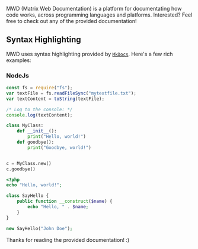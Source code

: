 MWD (Matrix Web Documentation) is a platform for documentating how code works, across programming languages and platforms.  Interested?  Feel free to check out any of the provided documentation!

## Syntax Highlighting
MWD uses syntax highlighting provided by [`MkDocs`](https://www.mkdocs.org).  Here's a few rich examples:
### NodeJs
```javascript
const fs = require("fs");
var textFile = fs.readFileSync("mytextfile.txt");
var textContent = toString(textFile);

/* Log to the console: */
console.log(textContent);
```

```python tab="PYTHON"
class MyClass:
    def __init__():
        print("Hello, world!")
    def goodbye():
        print("Goodbye, world!")


c = MyClass.new()
c.goodbye()
```
```php tab="PHP"
<?php
echo "Hello, world!";

class SayHello {
    public function __construct($name) {
        echo "Hello, " . $name;
    }
}

new SayHello("John Doe");
```

Thanks for reading the provided documentation! :)